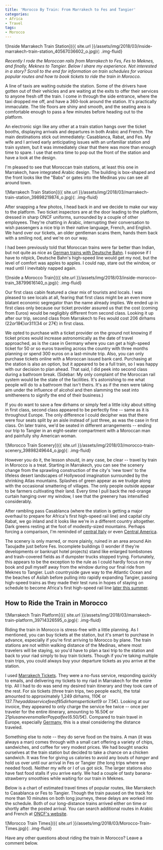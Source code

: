 ```yaml
---
title: 'Morocco By Train: From Marrakech to Fes and Tangier'
categories:
- Africa
- Travel
tags:
- Morocco
---
```


![Inside Marrakech Train Station]({{ site.url }}/assets/img/2018/03/inside-marrakech-train-station_40567036602_o.jpg){: .img-fluid}

_Recently I rode the Moroccan rails from Marrakech to Fes, Fes to Meknes, and finally, Meknes to Tangier. Below I share my experience. Not interested in a story? Scroll to the end for information on train schedules for various popular routes and how to book tickets to ride the train in Morocco._

A line of taxis are waiting outside the station. Some of the drivers have gotten out of their vehicles and are waiting at the exits to offer their services to anyone fresh off the train. I come in through the side entrance, where the taxi dropped me off, and have a 360-look around the station. It's practically immaculate. The tile floors are shiny and smooth, and the seating area is comfortable enough to pass a few minutes before heading out to the platform.

An electronic sign like any other at a train station hangs over the ticket booths, displaying arrivals and departures in both Arabic and French. The main destinations stick out immediately: Casablanca, Rabat, and Fes. My wife and I arrived early anticipating issues with an unfamiliar station and train system, but it was immediately clear that there was more than enough time to spare. I use that extra time to pop out the front of the station and have a look at the design.

I'm pleased to see that Moroccan train stations, at least this one in Marrakech, have integrated Arabic design. The building is box-shaped and the front looks like the "Babs" or gates into the Medinas you can see all around town.

![Marrakech Train Station]({{ site.url }}/assets/img/2018/03/marrakech-train-station_39898219874_o.jpg){: .img-fluid}

After snapping a few photos, I head back in and we decide to make our way to the platform. Two ticket inspectors are at the door leading to the platform, dressed in sharp ONCF uniforms, surrounded by a couple of other employees. They're chatting in Arabic, interrupting their conversation to wish passengers a nice trip in their native language, French, and English. We hand over our tickets, an older gentleman scans them, hands them back with a smiling nod, and we're on our way.

I had been previously told that Moroccan trains were far better than Indian, but not quite as nice as [German trains with Deutsche Bahn](https://withoutapath.com/german-train/). I suppose if I have to nitpick, Deutsche Bahn's high-speed line would get my nod, but the level of comfort was apples to apples. I could nap, stare out the window, or read until I inevitably napped again.

![Inside a Morocco Train]({{ site.url }}/assets/img/2018/03/inside-morocco-train_38799616140_o.jpg){: .img-fluid}

Our first class cabin featured a clear mix of tourists and locals. I was pleased to see locals at all, fearing that first class might be an even more blatant economic segregator than the name already implies. We ended up in first class only because our ticket provider assured us that the cost (coming from Euros) would be negligibly different from second class. Looking it up after our trip, second class from Marrakech to Fes would cost 206 dirhams ($22 or 18€) or 311 ($34 or 27€) in first class.

We opted to purchase with a ticket provider on the ground not knowing if ticket prices would increase astronomically as the date of travel approached, as is the case in Germany where you can get a high-speed ticket for 50 or so euros traveling across the country with three months planning or spend 300 euros on a last-minute trip. Also, you can only purchase tickets online with a Moroccan issued bank card. Purchasing at the station is also an option, but it appeared to be a full train, so I was happy with our decision to plan ahead. That said, I did peek into second class during a bathroom break. (Sidebar: My only complaint of the Moroccan rail system would be the state of the facilities. It's astonishing to me what people will do to a bathroom that isn't theirs. It's as if the men were taking aim under the influence of alcohol and then slamming the seat into smithereens to signify the end of their business.)

If you do want to save a few dirhams or simply feel a little icky about sitting in first class, second class appeared to be perfectly fine -- same as it is throughout Europe. The only difference I could decipher was that there were four seats split by an aisle instead of just three, as was the case in first class. On later trains, we'd be seated in different arrangements -- ending our trip to Tangier in an eight-seater compartment with a Moroccan man and painfully shy American woman.

![Morocco Train Scenery]({{ site.url }}/assets/img/2018/03/morocco-train-scenery_39898249644_o.jpg){: .img-fluid}

However you do it, the lesson should, in any case, be clear -- travel by train in Morocco is a treat. Starting in Marrakech, you can see the scenery change from the sprawling construction of the city's 'new town' to the lifeless desert landscapes of Hollywood imagination surrounded by the shrinking Atlas mountains. Splashes of green appear as we trudge along with the occasional smattering of villages. The only people outside appear to be farmers cultivating their land. Every time I pull back the red-orange curtain hanging over my window, I see that the greenery has intensified considerably.

After rambling pass Casablanca (where the station is getting a major overhaul to prepare for Africa's first high-speed rail line) and capital city Rabat, we go inland and it looks like we're in a different country altogether. Dark greens resting at the foot of modestly-sized mountains. Perhaps forcing a comparison, I'm reminded of [central Italy](https://withoutapath.com/obb-railjet-train-review/) or even [Central America](https://withoutapath.com/category/travel/international/central-america/).

The scenery is only marred, or more plainly, ruined in an area around Ain Taoujadte just before Fes. Incomplete buildings (I wonder if they're developments or bankrupt hotel projects) stand like enlarged tombstones and trash-covered fields as if dumpster trucks stopped trying. Fortunately, this appears to be the exception to the rule as I could hardly focus on my book and pull myself away from the window during our final ride from Meknes to Tangier. Lush countryside gave way to the Atlantic Ocean and the beaches of Asilah before pulling into rapidly expanding Tangier, passing high-speed trains as they made their test runs in hopes of staying on schedule to become Africa's first high-speed rail line [later this summer](https://www.moroccoworldnews.com/2018/02/241504/first-look-interior-lgv-trains/).

## How to Ride the Train in Morocco

![Marrakech Train Platform]({{ site.url }}/assets/img/2018/03/marrakech-train-platform_39714326595_o.jpg){: .img-fluid}

Riding the train in Morocco is stress-free with a little planning. As I mentioned, you can buy tickets at the station, but it's smart to purchase in advance, especially if you're first arriving to Morocco by plane. The train stations are not within walking distance of the Medinas, where most travelers will be staying, so you'd have to plan a taxi trip to the station and back to your riad simply to buy train tickets. Though if you're taking multiple train trips, you could always buy your departure tickets as you arrive at the station.

I used [Marrakech Tickets](http://www.marrakechtickets.co.uk/). They were a no-fuss service, responding quickly to emails, and delivering my tickets to my riad in Marrakech for the entire trip. All I had to do was send my desired train itinerary and they took care of the rest. For six tickets (three train trips, two people each), the total amounted to approximately 1,249 dirhams, 110€ or $137. They add a service fee of 85 dirhams per ticket ($9 or 7.5€). Looking at our invoice, they appeared to only charge the service fee twice -- once per traveler for the entire itinerary, amounting to 16.50€ or $21 plus an even smaller Paypal fee ($6.50/5€). Compared to train travel in Europe, especially [Germany](https://withoutapath.com/travel-guides/germany/), this is a steal considering the distance traveled.

Something else to note -- they do serve food on the trains. A man (it was always a man) comes through with a small cart offering a variety of chips, sandwiches, and coffee for very modest prices. We had bought snacks ourselves at the train station but decided to take a chance on a chicken sandwich. It was fine for giving us calories to avoid any bouts of _hanger_ and hold us over until our arrival in Fes or Tangier (the long trips where we needed food). Neither my wife or I of us got sick. The larger stations also have fast food stalls if you arrive early. We had a couple of tasty banana-strawberry smoothies while waiting for our train in Meknes.

Below is a chart of estimated travel times of popular routes, like Marrakech to Casablanca or Fes to Tangier. Though the train paused on the track for more than 10 minutes on both long journeys, these delays are worked into the schedule. Both of our long-distance trains arrived either on time or shortly after the posted arrival. You can search additional routes in Arabic and French at [ONCF's website](https://www.oncf-voyages.ma/).

![Morocco Train Times]({{ site.url }}/assets/img/2018/03/Morocco-Train-Times.jpg){: .img-fluid}

Have any other questions about riding the train in Morocco? Leave a comment below.
